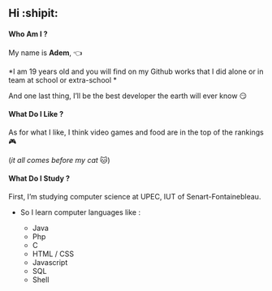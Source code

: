 ## Hi :shipit:


#### Who Am I ? 


My name is **Adem**, :point_left:

*I am 19 years old and you will find on my Github works that I did alone or in team at school or extra-school * 

And one last thing, I’ll be the best developer the earth will ever know :smirk:


#### What Do I Like ?

As for what I like, I think video games and food are in the top of the rankings :video_game:

(*it all comes before my cat* :cat:) 


#### What Do I Study ?

First, I’m studying computer science at UPEC, IUT of Senart-Fontainebleau.

* So I learn computer languages like :

  + Java
  + Php
  + C
  + HTML / CSS
  + Javascript
  + SQL
  + Shell


